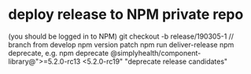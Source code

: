 # deploy release to NPM private repo
(you should be logged in to NPM)
git checkout -b release/190305-1 // branch from develop
npm version patch
npm run deliver-release
npm deprecate, e.g.
npm deprecate @simplyhealth/component-library@">=5.2.0-rc13 <5.2.0-rc19" "deprecate release candidates"
